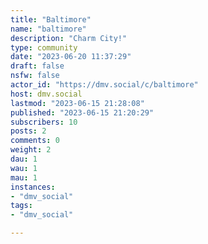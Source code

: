 ```yaml
---
title: "Baltimore" 
name: "baltimore"
description: "Charm City!"
type: community
date: "2023-06-20 11:37:29"
draft: false
nsfw: false
actor_id: "https://dmv.social/c/baltimore"
host: dmv.social
lastmod: "2023-06-15 21:28:08"
published: "2023-06-15 21:20:29"
subscribers: 10
posts: 2
comments: 0
weight: 2
dau: 1
wau: 1
mau: 1
instances:
- "dmv_social"
tags: 
- "dmv_social"

---
```

